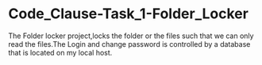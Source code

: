 # Code_Clause-Task_1-Folder_Locker

The Folder locker project,locks the folder or the files such that we can only read the files.The Login and change password is controlled by a database that is located on my local host.
